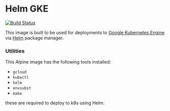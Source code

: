 # Helm GKE

[![Build Status](https://travis-ci.org/ZubAnt/helm-gke.svg?branch=master)](https://travis-ci.org/ZubAnt/helm-gke)

This image is built to be used for deployments to [Google Kubernetes Engine](https://cloud.google.com/kubernetes-engine/) via [Helm](https://github.com/kubernetes/helm) package manager.

### Utilities
This Alpine image has the following tools installed:
* `gcloud`
* `kubectl`
* `helm`
* `envsubst`
* `make`

these are required to deploy to k8s using Helm.
